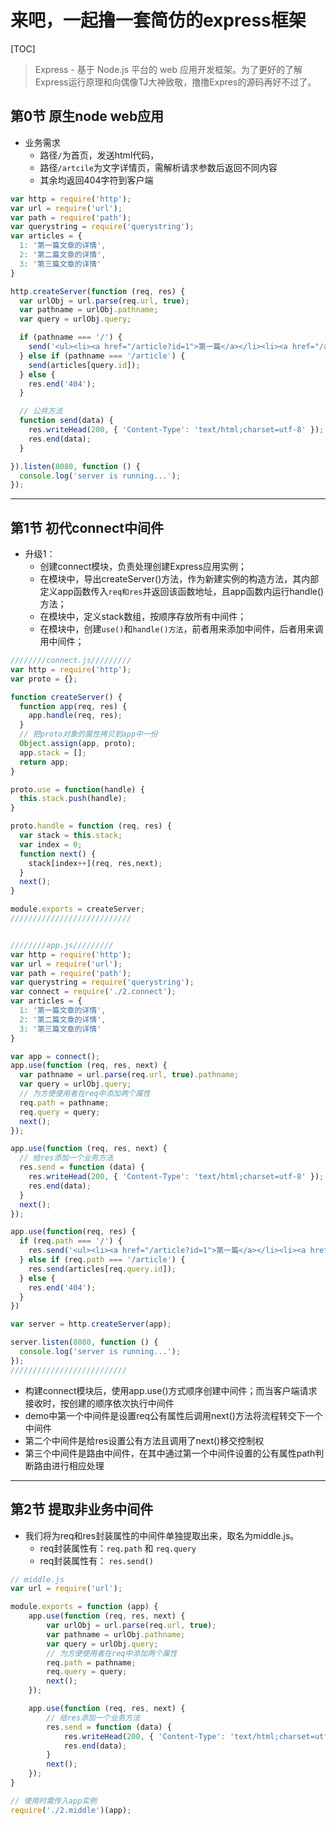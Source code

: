 # 来吧，一起撸一套简仿的express框架

[TOC]

> Express - 基于 Node.js 平台的 web 应用开发框架。为了更好的了解Express运行原理和向偶像TJ大神致敬，撸撸Expres的源码再好不过了。

## 第0节 原生node web应用

- 业务需求
  - 路径`/`为首页，发送html代码，
  - 路径`/artcile`为文字详情页，需解析请求参数后返回不同内容
  - 其余均返回404字符到客户端

```js
var http = require('http');
var url = require('url');
var path = require('path');
var querystring = require('querystring');
var articles = {
  1: '第一篇文章的详情',
  2: '第二篇文章的详情',
  3: '第三篇文章的详情'
}

http.createServer(function (req, res) {
  var urlObj = url.parse(req.url, true);
  var pathname = urlObj.pathname;
  var query = urlObj.query;

  if (pathname === '/') {
    send('<ul><li><a href="/article?id=1">第一篇</a></li><li><a href="/article?id=2">第二篇</a></li><li><a href="/article?id=3">第三篇</a></li></ul>');
  } else if (pathname === '/article') {
    send(articles[query.id]);
  } else {
    res.end('404');
  }

  // 公共方法
  function send(data) {
    res.writeHead(200, { 'Content-Type': 'text/html;charset=utf-8' });
    res.end(data);
  }

}).listen(8080, function () {
  console.log('server is running...');
});
```

----------

## 第1节 初代connect中间件

- 升级1：
  - 创建connect模块，负责处理创建Express应用实例；
  - 在模块中，导出createServer()方法，作为新建实例的构造方法，其内部定义app函数传入`req和res`并返回该函数地址，且app函数内运行handle()方法；
  - 在模块中，定义stack数组，按顺序存放所有中间件；
  - 在模块中，创建`use()`和`handle()方法`，前者用来添加中间件，后者用来调用中间件；

```js
////////connect.js/////////
var http = require('http');
var proto = {};

function createServer() {
  function app(req, res) {
    app.handle(req, res);
  }
  // 把proto对象的属性拷贝到app中一份
  Object.assign(app, proto);
  app.stack = [];
  return app;
}

proto.use = function(handle) {
  this.stack.push(handle);
}

proto.handle = function (req, res) {
  var stack = this.stack;
  var index = 0;
  function next() {
    stack[index++](req, res,next);
  }
  next();
}

module.exports = createServer;
///////////////////////////


////////app.js/////////
var http = require('http');
var url = require('url');
var path = require('path');
var querystring = require('querystring');
var connect = require('./2.connect');
var articles = {
  1: '第一篇文章的详情',
  2: '第二篇文章的详情',
  3: '第三篇文章的详情'
}

var app = connect();
app.use(function (req, res, next) {
  var pathname = url.parse(req.url, true).pathname;
  var query = urlObj.query;
  // 为方便使用者在req中添加两个属性
  req.path = pathname;
  req.query = query;
  next();
});

app.use(function (req, res, next) {
  // 给res添加一个业务方法
  res.send = function (data) {
    res.writeHead(200, { 'Content-Type': 'text/html;charset=utf-8' });
    res.end(data);
  }
  next();
});

app.use(function(req, res) {
  if (req.path === '/') {
    res.send('<ul><li><a href="/article?id=1">第一篇</a></li><li><a href="/article?id=2">第二篇</a></li><li><a href="/article?id=3">第三篇</a></li></ul>');
  } else if (req.path === '/article') {
    res.send(articles[req.query.id]);
  } else {
    res.end('404');
  }
})

var server = http.createServer(app);

server.listen(8080, function () {
  console.log('server is running...');
});
//////////////////////////
```

- 构建connect模块后，使用app.use()方式顺序创建中间件；而当客户端请求接收时，按创建的顺序依次执行中间件
- demo中第一个中间件是设置req公有属性后调用next()方法将流程转交下一个中间件
- 第二个中间件是给res设置公有方法且调用了next()移交控制权
- 第三个中间件是路由中间件，在其中通过第一个中间件设置的公有属性path判断路由进行相应处理

----------

## 第2节 提取非业务中间件

- 我们将为req和res封装属性的中间件单独提取出来，取名为middle.js。
    - req封装属性有：`req.path` 和 `req.query`
    - req封装属性有： `res.send()`

```js
// middle.js
var url = require('url');

module.exports = function (app) {
    app.use(function (req, res, next) {
        var urlObj = url.parse(req.url, true);
        var pathname = urlObj.pathname;
        var query = urlObj.query;
        // 为方便使用者在req中添加两个属性
        req.path = pathname;
        req.query = query;
        next();
    });

    app.use(function (req, res, next) {
        // 给res添加一个业务方法
        res.send = function (data) {
            res.writeHead(200, { 'Content-Type': 'text/html;charset=utf-8' });
            res.end(data);
        }
        next();
    });
}

// 使用时需传入app实例
require('./2.middle')(app);
```